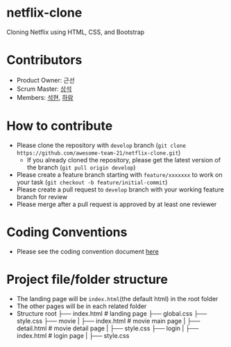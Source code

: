 # netflix-clone
Cloning Netflix using HTML, CSS, and Bootstrap

# Contributors
- Product Owner: 근선
- Scrum Master: [상석](https://github.com/ldss3sang)
- Members: [석현](https://github.com/tktjrgus12), [하람](https://github.com/kharam1436)

# How to contribute
- Please clone the repository with `develop` branch (`git clone https://github.com/awesome-team-21/netflix-clone.git`)
  - If you already cloned the repository, please get the latest version of the branch (`git pull origin develop`)
- Please create a feature branch starting with `feature/xxxxxxx` to work on your task (`git checkout -b feature/initial-commit`)
- Please create a pull request to `develop` branch with your working feature branch for review
- Please merge after a pull request is approved by at least one reviewer

# Coding Conventions
- Please see the coding convention document [here](/docs/conventions.md)

# Project file/folder structure
- The landing page will be `index.html`(the default html) in the root folder
- The other pages will be in each related folder
- Structure
root
  ├── index.html            # landing page
  ├── global.css
  ├── style.css
  ├── movie
  |    ├── index.html       # movie main page
  |    ├── detail.html      # movie detail page
  |    ├── style.css 
  ├── login
  |   ├── index.html        # login page
  |   ├── style.css
